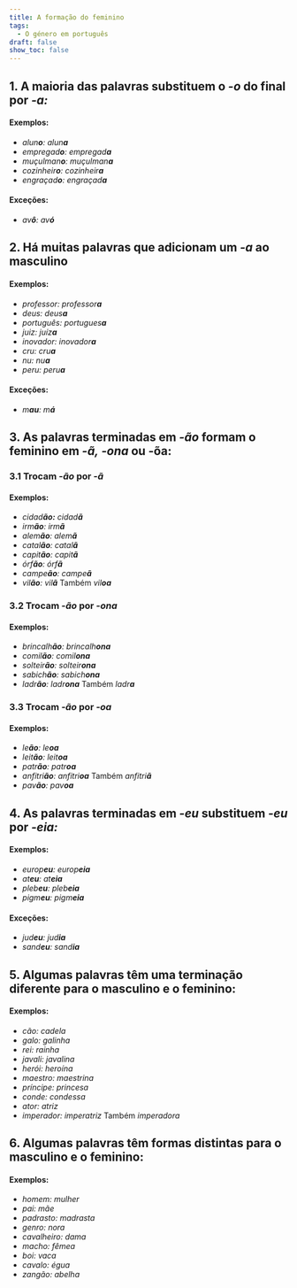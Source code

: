 ```yaml
---
title: A formação do feminino
tags:
  - O género em português
draft: false
show_toc: false
---
```

## 1. A maioria das palavras substituem o *-o* do final por *-a:* 

#### Exemplos:
- *alun**o**:* *alun**a***
- *empregad**o**:* *empregad**a***
- *muçulman**o**:* *muçulman**a***
- *cozinheir**o**:* *cozinheir**a***
- *engraçad**o**:* *engraçad**a***
#### Exceções: 
- *av**ô**:* *av**ó***

## 2. Há muitas palavras que adicionam um *-a* ao masculino

#### Exemplos:
- *professor:* *professor**a***
- *deus:* *deus**a***
- *português:* *portugues**a***
- *juiz:* *juíz**a***
- *inovador:* *inovador**a***
- *cru:* *cru**a***
- *nu:* *nu**a***
- *peru:* *peru**a***

#### Exceções:
- *m**au**:* *m**á***

## 3. As palavras terminadas em *-ão* formam o feminino em *-ã,* *-ona* ou -õa: 

### 3.1 Trocam *-ão* por *-ã*
#### Exemplos:
- *cidad**ão:*** *cidad**ã***
- *irm**ão**:* *irm**ã***
- *alem**ão**:* *alem**ã***
- *catal**ão**:* *catal**ã***
- *capit**ão**:* *capit**ã***
- *órf**ão**:* *órf**ã***
- *campe**ão**:* *campe**ã***
- *vil**ão**:* *vil**ã*** Também *vil**oa***

### 3.2 Trocam *-ão* por *-ona*
#### Exemplos:
- *brincalh**ão**:* *brincalh**ona***
- *comil**ão**:* *comil**ona***
- *solteir**ão**:* *solteir**ona***
- *sabich**ão**:* *sabich**ona***
- *ladr**ão**:* *ladr**ona*** Também *ladr**a***

### 3.3 Trocam *-ão* por *-oa*
#### Exemplos: 
- *le**ão**:* *le**oa***
- *leit**ão**:* *leit**oa***
- *patr**ão**:* *patr**oa***
- *anfitri**ão**:* *anfitri**oa*** Também *anfitri**ã***
- *pav**ão**:* *pav**oa***


## 4. As palavras terminadas em *-eu* substituem *-eu* por *-eia:* 
#### Exemplos:
- *europ**eu**:* *europ**eia***
- *at**eu**:* *at**eia***
- *pleb**eu**:* *pleb**eia***
- *pigm**eu**:* *pigm**eia***

#### Exceções: 
- *jud**eu**:* *jud**ia***
- *sand**eu**:* *sand**ia***

## 5. Algumas palavras têm uma terminação diferente para o masculino e o feminino:
#### Exemplos:
- *cão:* *cadela*
- *galo:* *galinha*
- *rei:* *rainha*
- *javali:* *javalina*
- *herói:* *heroína*
- *maestro:* *maestrina*
- *príncipe:* *princesa*
- *conde:* *condessa*
- *ator:* *atriz*
- *imperador:* *imperatriz* Também *imperadora*

## 6. Algumas palavras têm formas distintas para o masculino e o feminino:
#### Exemplos:
- *homem:* *mulher*
- *pai:* *mãe*
- *padrasto:* *madrasta*
- *genro:* *nora*
- *cavalheiro:* *dama*
- *macho:* *fêmea*
- *boi:* *vaca*
- *cavalo:* *égua*
- *zangão:* *abelha*

